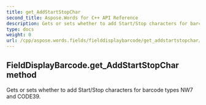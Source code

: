 ```yaml
---
title: get_AddStartStopChar
second_title: Aspose.Words for C++ API Reference
description: Gets or sets whether to add Start/Stop characters for barcode types NW7 and CODE39. 
type: docs
weight: 0
url: /cpp/aspose.words.fields/fielddisplaybarcode/get_addstartstopchar/
---
```

## FieldDisplayBarcode.get_AddStartStopChar method


Gets or sets whether to add Start/Stop characters for barcode types NW7 and CODE39. 

